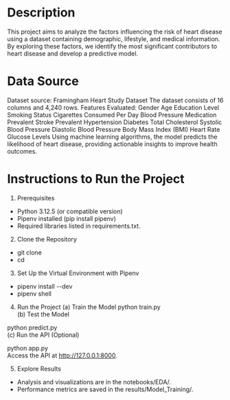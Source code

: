 # Description
This project aims to analyze the factors influencing the risk of heart disease using a dataset containing demographic, lifestyle, and medical information. By exploring these factors, we identify the most significant contributors to heart disease and develop a predictive model.

# Data Source
Dataset source: Framingham Heart Study Dataset
The dataset consists of 16 columns and 4,240 rows.
Features Evaluated:
Gender
Age
Education Level
Smoking Status
Cigarettes Consumed Per Day
Blood Pressure Medication
Prevalent Stroke
Prevalent Hypertension
Diabetes
Total Cholesterol
Systolic Blood Pressure
Diastolic Blood Pressure
Body Mass Index (BMI)
Heart Rate
Glucose Levels
Using machine learning algorithms, the model predicts the likelihood of heart disease, providing actionable insights to improve health outcomes.

# Instructions to Run the Project
1. Prerequisites
- Python 3.12.5 (or compatible version)
- Pipenv installed (pip install pipenv)
- Required libraries listed in requirements.txt.
2. Clone the Repository
- git clone <repository-url>  
- cd <repository-folder>  
3. Set Up the Virtual Environment with Pipenv
- pipenv install --dev  
- pipenv shell  
4. Run the Project
(a) Train the Model
python train.py  
(b) Test the Model

python predict.py  
(c) Run the API (Optional)

python app.py  
Access the API at http://127.0.0.1:8000.

5. Explore Results
- Analysis and visualizations are in the notebooks/EDA/.
 - Performance metrics are saved in the results/Model_Training/.

